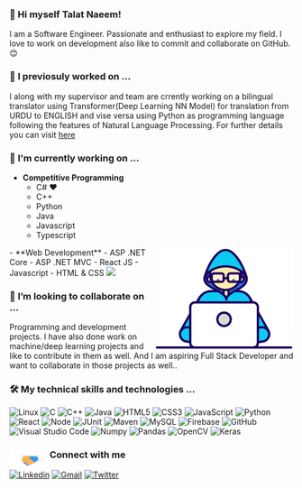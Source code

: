 ### 👋 Hi myself **Talat Naeem**!
I am a Software Engineer. Passionate and enthusiast to explore my field. I love to work on development also like to commit and collaborate on GitHub. 😊

### 🔭 **I previosuly worked on** ...
I along with my supervisor and team are crrently working on a bilingual translator using Transformer(Deep Learning NN Model) for translation from URDU to ENGLISH and vise versa using Python as programming language following the features of Natural Language Processing. For further details you can visit <a href="https://github.com/TalatNaeem/FYP-WiseTranslator" target="_blank" rel="noopener noreferrer">here</a>

### 🔭 **I'm currently working on** ...
- **Competitive Programming**
	- C# ❤️
	- C++
	- Python
	- Java
	- Javascript
	- Typescript

<img align="right" src="https://github.com/mramra3004/mramra3004/blob/master/resources/Developer.gif"/>
- **Web Development**
	- ASP .NET Core
	- ASP .NET MVC
	- React JS
	- Javascript
	- HTML & CSS
<code><a href="https://www.python.org/" target="_blank"><img height="50" src="https://www.vectorlogo.zone/logos/dotnet/dotnet-ar21.svg"></a></code>

### 👯 **I’m looking to collaborate on** ...
Programming and development projects. I have also done work on machine/deep learning projects and like to contribute in them as well. And I am aspiring Full Stack Developer and want to collaborate in those projects as well..

### 🛠️ **My technical skills and technologies** ...
![Linux](https://img.shields.io/badge/-Linux-000?style=flat-square&logo=linux)
![C](https://img.shields.io/badge/-C-000?style=flat-square&logo=c)
![C++](https://img.shields.io/badge/-C++-000?style=flat-square&logo=cplusplus)
![Java](https://img.shields.io/badge/-Java-000?style=flat-square&logo=java)
![HTML5](https://img.shields.io/badge/-HTML-000?style=flat-square&logo=html5)
![CSS3](https://img.shields.io/badge/-CSS3-000?style=flat-square&logo=css3)
![JavaScript](https://img.shields.io/badge/-JavaScript-000?style=flat-square&logo=javascript)
![Python](https://img.shields.io/badge/-Python-000?style=flat-square&logo=python)
![React](https://img.shields.io/badge/-React-000?style=flat-square&logo=react)
![Node](https://img.shields.io/badge/-Node-000?style=flat-square&logo=nodedotjs)
![JUnit](https://img.shields.io/badge/-JUnit-000?style=flat-square&logo=junit5)
![Maven](https://img.shields.io/badge/-Maven-000?style=flat-square&logo=apachemaven)
![MySQL](https://img.shields.io/badge/-MySQL-000?style=flat-square&logo=mysql)
![Firebase](https://img.shields.io/badge/-Firebase-000?style=flat-square&logo=firebase)
![GitHub](https://img.shields.io/badge/-GitHub-000?style=flat-square&logo=github)
![Visual Studio Code](https://img.shields.io/badge/-VS_Code-000?style=flat-square&logo=visualstudiocode)
![Numpy](https://img.shields.io/badge/-Numpy-000?style=flat-square&logo=numpy)
![Pandas](https://img.shields.io/badge/-Pandas-000?style=flat-square&logo=pandas)
![OpenCV](https://img.shields.io/badge/-OpenCV-000?style=flat-square&logo=opencv)
![Keras](https://img.shields.io/badge/-Keras-000?style=flat-square&logo=keras)


<div align="left">
	<h3 align="left"><b>Connect with me</b><img align="left" src="https://github.com/mramra3004/mramra3004/blob/master/resources/Handshake.gif" height="33px" /></h3> 
</div>

  [<img alt="Linkedin" width="40px" src="https://cdn2.iconfinder.com/data/icons/social-media-applications/64/social_media_applications_14-linkedin-256.png" />](https://www.linkedin.com/in/talat-naeem-12b9801b3/)    [<img  alt="Gmail" width="40px" src="https://cdn1.iconfinder.com/data/icons/google-new-logos-1/32/gmail_new_logo-256.png" />](mailto:talatnaeemgondal@gmail.com)    [<img  alt="Twitter" width="40px" src="https://cdn2.iconfinder.com/data/icons/social-media-2285/512/1_Twitter3_colored_svg-256.png" />](https://twitter.com/TalatNaeem6)

